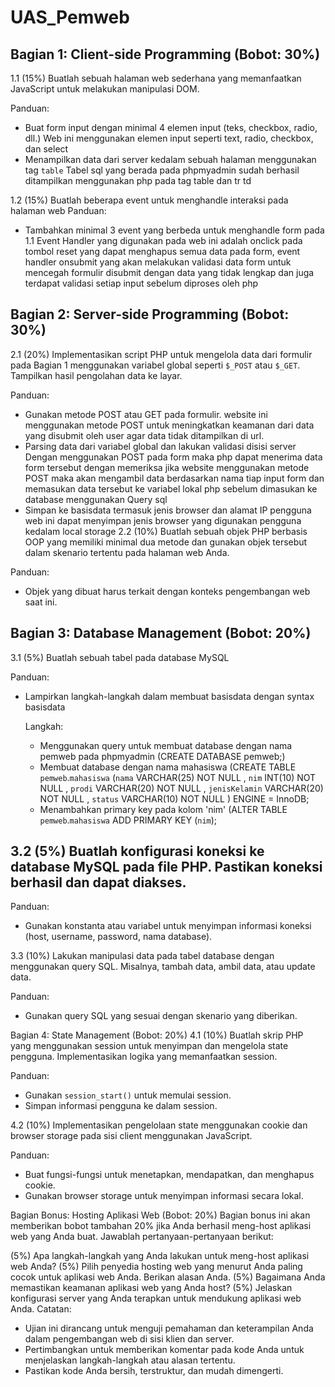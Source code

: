 # UAS_Pemweb

Bagian 1: Client-side Programming (Bobot: 30%)
---------------------------------------------
1.1 (15%) Buatlah sebuah halaman web sederhana yang memanfaatkan JavaScript untuk melakukan manipulasi DOM.

Panduan:
- Buat form input dengan minimal 4 elemen input (teks, checkbox, radio, dll.)
  Web ini menggunakan elemen input seperti text, radio, checkbox, dan select
- Menampilkan data dari server kedalam sebuah halaman menggunakan tag `table`
  Tabel sql yang berada pada phpmyadmin sudah berhasil ditampilkan menggunakan php pada tag table dan tr td
  
1.2 (15%) Buatlah beberapa event untuk menghandle interaksi pada halaman web
Panduan:
- Tambahkan minimal 3 event yang berbeda untuk menghandle form pada 1.1
Event Handler yang digunakan pada web ini adalah onclick pada tombol reset yang dapat menghapus semua data pada form, event handler onsubmit yang akan melakukan validasi data form untuk mencegah formulir disubmit dengan data yang tidak lengkap dan juga terdapat validasi setiap input sebelum diproses oleh php

  
Bagian 2: Server-side Programming (Bobot: 30%)
-----------------------------------------------
2.1 (20%) Implementasikan script PHP untuk mengelola data dari formulir pada Bagian 1 menggunakan variabel global seperti `$_POST` atau `$_GET`. Tampilkan hasil pengolahan data ke layar.

Panduan:
- Gunakan metode POST atau GET pada formulir.
  website ini menggunakan metode POST untuk meningkatkan keamanan dari data yang disubmit oleh user agar data tidak ditampilkan di url.
- Parsing data dari variabel global dan lakukan validasi disisi server
  Dengan menggunakan POST pada form maka php dapat menerima data form tersebut dengan memeriksa jika website menggunakan metode POST maka akan mengambil data berdasarkan nama tiap input form dan memasukan data tersebut ke variabel lokal php sebelum dimasukan ke database menggunakan Query sql
- Simpan ke basisdata termasuk jenis browser dan alamat IP pengguna
  web ini dapat menyimpan jenis browser yang digunakan pengguna kedalam local storage
2.2 (10%) Buatlah sebuah objek PHP berbasis OOP yang memiliki minimal dua metode dan gunakan objek tersebut dalam skenario tertentu pada halaman web Anda.

Panduan:
- Objek yang dibuat harus terkait dengan konteks pengembangan web saat ini.

Bagian 3: Database Management (Bobot: 20%)
---------------------------------------------
3.1 (5%) Buatlah sebuah tabel pada database MySQL


Panduan:
- Lampirkan langkah-langkah dalam membuat basisdata dengan syntax basisdata

  Langkah:
  - Menggunakan query untuk membuat database dengan nama pemweb pada phpmyadmin (CREATE DATABASE pemweb;)
  - Membuat database dengan nama mahasiswa (CREATE TABLE `pemweb`.`mahasiswa` (`nama` VARCHAR(25) NOT NULL , `nim` INT(10) NOT NULL , `prodi` VARCHAR(20) NOT NULL , `jenisKelamin` VARCHAR(20) NOT NULL , `status` VARCHAR(10) NOT NULL ) ENGINE = InnoDB;
  - Menambahkan primary key pada kolom 'nim' (ALTER TABLE `pemweb`.`mahasiswa` ADD PRIMARY KEY (`nim`);

3.2 (5%) Buatlah konfigurasi koneksi ke database MySQL pada file PHP. Pastikan koneksi berhasil dan dapat diakses.
- 

Panduan:
- Gunakan konstanta atau variabel untuk menyimpan informasi koneksi (host, username, password, nama database).

3.3 (10%) Lakukan manipulasi data pada tabel database dengan menggunakan query SQL. Misalnya, tambah data, ambil data, atau update data.

Panduan:
- Gunakan query SQL yang sesuai dengan skenario yang diberikan.

Bagian 4: State Management (Bobot: 20%)
4.1 (10%) Buatlah skrip PHP yang menggunakan session untuk menyimpan dan mengelola state pengguna. Implementasikan logika yang memanfaatkan session.

Panduan:
- Gunakan `session_start()` untuk memulai session.
- Simpan informasi pengguna ke dalam session.

4.2 (10%) Implementasikan pengelolaan state menggunakan cookie dan browser storage pada sisi client menggunakan JavaScript.

Panduan:
- Buat fungsi-fungsi untuk menetapkan, mendapatkan, dan menghapus cookie.
- Gunakan browser storage untuk menyimpan informasi secara lokal.

Bagian Bonus: Hosting Aplikasi Web (Bobot: 20%)
Bagian bonus ini akan memberikan bobot tambahan 20% jika Anda berhasil meng-host aplikasi web yang Anda buat. Jawablah pertanyaan-pertanyaan berikut:

(5%) Apa langkah-langkah yang Anda lakukan untuk meng-host aplikasi web Anda?
(5%) Pilih penyedia hosting web yang menurut Anda paling cocok untuk aplikasi web Anda. Berikan alasan Anda.
(5%) Bagaimana Anda memastikan keamanan aplikasi web yang Anda host?
(5%) Jelaskan konfigurasi server yang Anda terapkan untuk mendukung aplikasi web Anda.
Catatan:
- Ujian ini dirancang untuk menguji pemahaman dan keterampilan Anda dalam pengembangan web di sisi klien dan server.
- Pertimbangkan untuk memberikan komentar pada kode Anda untuk menjelaskan langkah-langkah atau alasan tertentu.
- Pastikan kode Anda bersih, terstruktur, dan mudah dimengerti.
